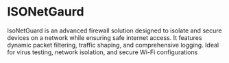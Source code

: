 # ISONetGaurd
IsoNetGuard is an advanced firewall solution designed to isolate and secure devices on a network while ensuring safe internet access. It features dynamic packet filtering, traffic shaping, and comprehensive logging. Ideal for virus testing, network isolation, and secure Wi-Fi configurations
